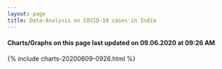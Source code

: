 ```yaml
---
layout: page
title: Data-Analysis on COVID-19 cases in India
---
```

#### Charts/Graphs on this page last updated on 09.06.2020 at 09:26 AM
{% include charts-20200609-0926.html %}